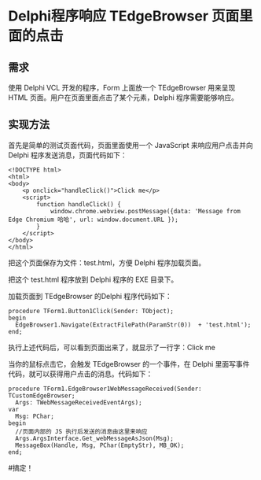 # Delphi程序响应 TEdgeBrowser 页面里面的点击
## 需求
使用 Delphi VCL 开发的程序，Form 上面放一个 TEdgeBrowser 用来呈现 HTML 页面。用户在页面里面点击了某个元素，Delphi 程序需要能够响应。

## 实现方法
首先是简单的测试页面代码，页面里面使用一个 JavaScript 来响应用户点击并向 Delphi 程序发送消息，页面代码如下：
~~~
<!DOCTYPE html>
<html>
<body>
    <p onclick="handleClick()">Click me</p>
    <script>
        function handleClick() {
            window.chrome.webview.postMessage({data: 'Message from Edge Chromium 哈哈', url: window.document.URL });
        }
    </script>
</body>
</html> 
~~~
把这个页面保存为文件：test.html，方便 Delphi 程序加载页面。

把这个 test.html 程序放到 Delphi 程序的 EXE 目录下。

加载页面到 TEdgeBrowser 的Delphi 程序代码如下：
~~~
procedure TForm1.Button1Click(Sender: TObject);
begin
  EdgeBrowser1.Navigate(ExtractFilePath(ParamStr(0))  + 'test.html');
end;
~~~
执行上述代码后，可以看到页面出来了，就显示了一行字：Click me

当你的鼠标点击它，会触发 TEdgeBrowser 的一个事件，在 Delphi 里面写事件代码，就可以获得用户点击的消息。代码如下：
~~~
procedure TForm1.EdgeBrowser1WebMessageReceived(Sender: TCustomEdgeBrowser;
  Args: TWebMessageReceivedEventArgs);
var
  Msg: PChar;
begin
  //页面内部的 JS 执行后发送的消息由这里来响应
  Args.ArgsInterface.Get_webMessageAsJson(Msg);
  MessageBox(Handle, Msg, PChar(EmptyStr), MB_OK);
end;
~~~

#搞定！